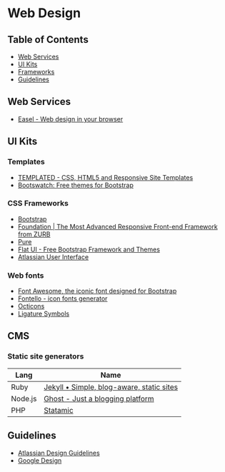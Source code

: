 Web Design
================================================================================


Table of Contents
--------------------------------------------------------------------------------

- [Web Services](#web-services)
- [UI Kits](#ui-kits)
- [Frameworks](#frameworks)
- [Guidelines](#guidelines)


Web Services
--------------------------------------------------------------------------------

- [Easel - Web design in your browser](https://www.easel.io/)


UI Kits
--------------------------------------------------------------------------------

### Templates

- [TEMPLATED - CSS, HTML5 and Responsive Site Templates](http://templated.co/)
- [Bootswatch: Free themes for Bootstrap](http://bootswatch.com/)


### CSS Frameworks

- [Bootstrap](http://getbootstrap.com/)
- [Foundation | The Most Advanced Responsive Front-end Framework from ZURB](http://foundation.zurb.com/)
- [Pure](http://purecss.io/)
- [Flat UI - Free Bootstrap Framework and Themes](http://designmodo.github.io/Flat-UI/)
- [Atlassian User Interface](https://docs.atlassian.com/aui/latest/)


### Web fonts

- [Font Awesome, the iconic font designed for Bootstrap](http://fontawesome.io/)
- [Fontello - icon fonts generator](http://fontello.com/)
- [Octicons](http://octicons.github.com/)
- [Ligature Symbols](http://kudakurage.com/ligature_symbols/)


CMS
--------------------------------------------------------------------------------

### Static site generators

Lang    | Name
------- | ----------------------------------------------------------------------
Ruby    | [Jekyll • Simple, blog-aware, static sites](http://jekyllrb.com/)
Node.js | [Ghost - Just a blogging platform](https://ghost.org/)
PHP     | [Statamic](http://statamic.com/)


Guidelines
--------------------------------------------------------------------------------

- [Atlassian Design Guidelines](https://developer.atlassian.com/design/latest/)
- [Google Design](http://www.google.com/design/)
